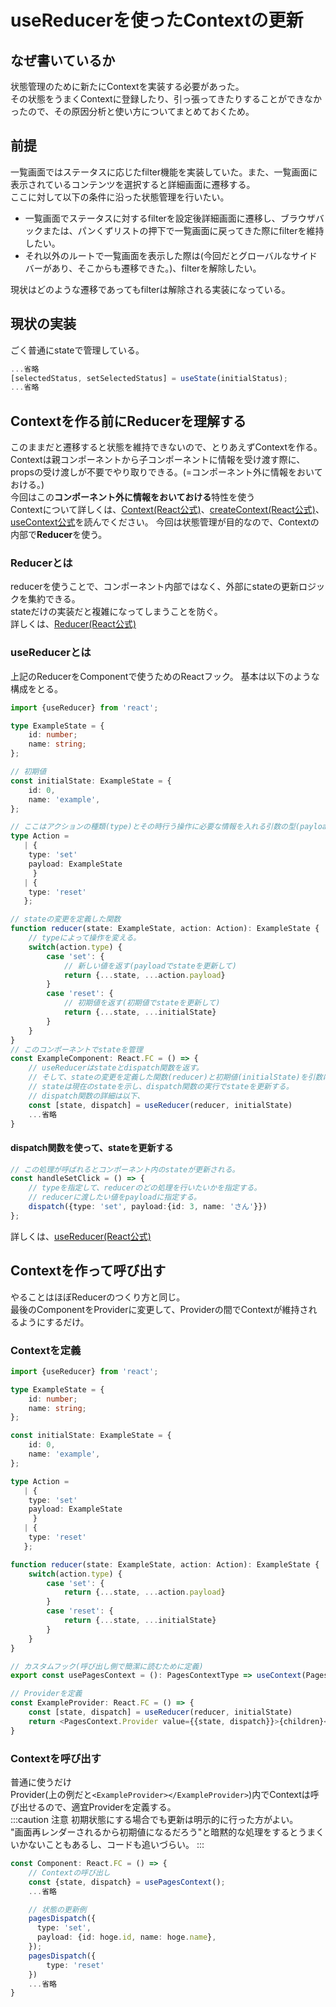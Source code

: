 # useReducerを使ったContextの更新

## なぜ書いているか

状態管理のために新たにContextを実装する必要があった。<br/>
その状態をうまくContextに登録したり、引っ張ってきたりすることができなかったので、その原因分析と使い方についてまとめておくため。

## 前提

一覧画面ではステータスに応じたfilter機能を実装していた。また、一覧画面に表示されているコンテンツを選択すると詳細画面に遷移する。<br/>
ここに対して以下の条件に沿った状態管理を行いたい。<br/>

* 一覧画面でステータスに対するfilterを設定後詳細画面に遷移し、ブラウザバックまたは、パンくずリストの押下で一覧画面に戻ってきた際にfilterを維持したい。
* それ以外のルートで一覧画面を表示した際は(今回だとグローバルなサイドバーがあり、そこからも遷移できた。)、filterを解除したい。

現状はどのような遷移であってもfilterは解除される実装になっている。

## 現状の実装

ごく普通にstateで管理している。

```ts title="Component.tsx"
...省略
[selectedStatus, setSelectedStatus] = useState(initialStatus);
...省略
```

## Contextを作る前にReducerを理解する

このままだと遷移すると状態を維持できないので、とりあえずContextを作る。<br/>
Contextは親コンポーネントから子コンポーネントに情報を受け渡す際に、propsの受け渡しが不要でやり取りできる。(=コンポーネント外に情報をおいておける。)<br/>
今回はこの**コンポーネント外に情報をおいておける**特性を使う<br/>
Contextについて詳しくは、[Context(React公式)](https://ja.react.dev/learn/passing-data-deeply-with-context)、[createContext(React公式)](https://ja.react.dev/reference/react/createContext)、[useContext公式](https://ja.react.dev/reference/react/useContext#usecontext)を読んでください。
今回は状態管理が目的なので、Contextの内部で**Reducer**を使う。

### Reducerとは

reducerを使うことで、コンポーネント内部ではなく、外部にstateの更新ロジックを集約できる。<br/>
stateだけの実装だと複雑になってしまうことを防ぐ。<br/>
詳しくは、[Reducer(React公式)](https://ja.react.dev/learn/extracting-state-logic-into-a-reducer)

### useReducerとは

上記のReducerをComponentで使うためのReactフック。
基本は以下のような構成をとる。

```ts title='ExampleReducer.tsx'
import {useReducer} from 'react';

type ExampleState = {
    id: number;
    name: string;
};

// 初期値
const initialState: ExampleState = {
    id: 0,
    name: 'example',
};

// ここはアクションの種類(type)とその時行う操作に必要な情報を入れる引数の型(payload)を定義する。
type Action = 
   | {
    type: 'set'
    payload: ExampleState
     }
   | {
    type: 'reset'
   };

// stateの変更を定義した関数
function reducer(state: ExampleState, action: Action): ExampleState {
    // typeによって操作を変える。
    switch(action.type) {
        case 'set': {
            // 新しい値を返す(payloadでstateを更新して)
            return {...state, ...action.payload}
        }
        case 'reset': {
            // 初期値を返す(初期値でstateを更新して)
            return {...state, ...initialState}
        }
    }
}
// このコンポーネントでstateを管理
const ExampleComponent: React.FC = () => {
    // useReducerはstateとdispatch関数を返す。
    // そして、stateの変更を定義した関数(reducer)と初期値(initialState)を引数にもつ
    // stateは現在のstateを示し、dispatch関数の実行でstateを更新する。
    // dispatch関数の詳細は以下、
    const [state, dispatch] = useReducer(reducer, initialState)
    ...省略
}
```

#### dispatch関数を使って、stateを更新する

```ts title="Component.tsx"
// この処理が呼ばれるとコンポーネント内のstateが更新される。
const handleSetClick = () => {
    // typeを指定して、reducerのどの処理を行いたいかを指定する。
    // reducerに渡したい値をpayloadに指定する。
    dispatch({type: 'set', payload:{id: 3, name: 'さん'}})
};
```

詳しくは、[useReducer(React公式)](https://ja.react.dev/reference/react/useReducer)

## Contextを作って呼び出す

やることはほぼReducerのつくり方と同じ。<br/>
最後のComponentをProviderに変更して、Providerの間でContextが維持されるようにするだけ。

### Contextを定義

```ts title="Context.tsx"
import {useReducer} from 'react';

type ExampleState = {
    id: number;
    name: string;
};

const initialState: ExampleState = {
    id: 0,
    name: 'example',
};

type Action = 
   | {
    type: 'set'
    payload: ExampleState
     }
   | {
    type: 'reset'
   };

function reducer(state: ExampleState, action: Action): ExampleState {
    switch(action.type) {
        case 'set': {
            return {...state, ...action.payload}
        }
        case 'reset': {
            return {...state, ...initialState}
        }
    }
}

// カスタムフック(呼び出し側で簡潔に読むために定義)
export const usePagesContext = (): PagesContextType => useContext(PagesContext);

// Providerを定義
const ExampleProvider: React.FC = () => { 
    const [state, dispatch] = useReducer(reducer, initialState)
    return <PagesContext.Provider value={{state, dispatch}}>{children}</PagesContext.Provider>;
}

```

### Contextを呼び出す

普通に使うだけ<br/>
Provider(上の例だと```<ExampleProvider></ExampleProvider>```)内でContextは呼び出せるので、適宜Providerを定義する。<br/>
:::caution 注意
初期状態にする場合でも更新は明示的に行った方がよい。<br/>
"画面再レンダーされるから初期値になるだろう"と暗黙的な処理をするとうまくいかないこともあるし、コードも追いづらい。
:::

```ts title="Component.tsx"
const Component: React.FC = () => {
    // Contextの呼び出し
    const {state, dispatch} = usePagesContext();
    ...省略

    // 状態の更新例
    pagesDispatch({
      type: 'set',
      payload: {id: hoge.id, name: hoge.name},
    });
    pagesDispatch({
        type: 'reset'
    })
    ...省略
}
```
